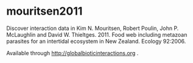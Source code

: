 # mouritsen2011
Discover interaction data in Kim N. Mouritsen, Robert Poulin, John P. McLaughlin and David W. Thieltges. 2011. Food web including metazoan parasites for an intertidal ecosystem in New Zealand. Ecology 92:2006. 

Available through http://globalbioticinteractions.org .
